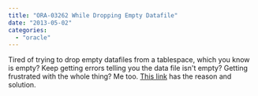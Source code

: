 ```yaml
---
title: "ORA-03262 While Dropping Empty Datafile"
date: "2013-05-02"
categories: 
  - "oracle"
---
```


Tired of trying to drop empty datafiles from a tablespace, which you know is empty? Keep getting errors telling you the data file isn't empty? Getting frustrated with the whole thing? Me too. [This link](http://nadeemmohammed.wordpress.com/2012/03/10/ora-03262-while-dropping-empty-datafile/trackback/ "http://nadeemmohammed.wordpress.com/2012/03/10/ora-03262-while-dropping-empty-datafile/") has the reason and solution.
